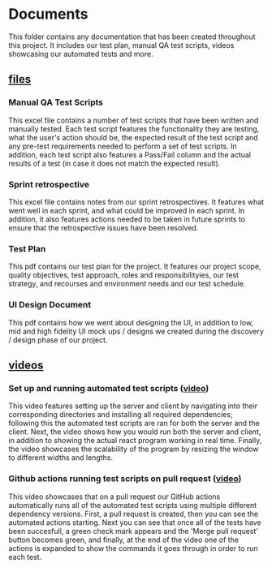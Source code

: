 # Documents

This folder contains any documentation that has been created throughout this project. It includes our test plan, manual QA test scripts, videos showcasing our automated tests and more.

## [files](https://github.com/adaapp/sqa-nov-2021-team5/tree/main/documents/files)

### Manual QA Test Scripts

This excel file contains a number of test scripts that have been written and manually tested. Each test script features the functionality they are testing, what the user's action should be, the expected result of the test script and any pre-test requirements needed to perform a set of test scripts. In addition, each test script also features a Pass/Fail column and the actual results of a test (in case it does not match the expected result).

### Sprint retrospective

This excel file contains notes from our sprint retrospectives. It features what went well in each sprint, and what could be improved in each sprint. In addition, it also features actions needed to be taken in future sprints to ensure that the retrospective issues have been resolved.

### Test Plan

This pdf contains our test plan for the project. It features our project scope, quality objectives, test approach, roles and responsibilityies, our test strategy, and recourses and environment needs and our test schedule.

### UI Design Document

This pdf contains how we went about designing the UI, in addition to low, mid and high fidelity UI mock ups / designs we created during the discovery / design phase of our project.

## [videos](https://github.com/adaapp/sqa-nov-2021-team5/tree/main/documents/videos)

### Set up and running automated test scripts ([video](https://www.youtube.com/watch?v=hDmNUV8OKq8))

This video features setting up the server and client by navigating into their corresponding directories and installing all required dependencies; following this the automated test scripts are ran for both the server and the client. Next, the video shows how you would run both the server and client, in addition to showing the actual react program working in real time. Finally, the video showcases the scalability of the program by resizing the window to different widths and lengths.

### Github actions running test scripts on pull request ([video](https://www.youtube.com/watch?v=QSd44znqm6E))

This video showcases that on a pull request our GitHub actions automatically runs all of the automated test scripts using multiple different dependency versions. First, a pull request is created, then you can see the automated actions starting. Next you can see that once all of the tests have been succesfull, a green check mark appears and the 'Merge pull request' button becomes green, and finally, at the end of the video one of the actions is expanded to show the commands it goes through in order to run each test.
